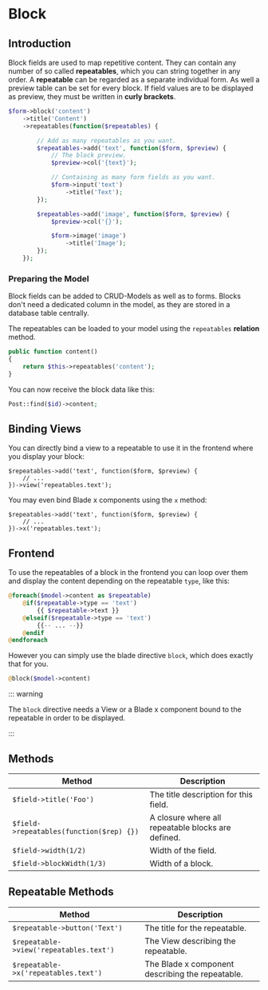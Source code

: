 # Block

## Introduction

Block fields are used to map repetitive content. They can contain any number of
so called **repeatables**, which you can string together in any order. A
**repeatable** can be regarded as a separate individual form. As well a preview
table can be set for every block. If field values are to be displayed as
preview, they must be written in **curly brackets**.

```php
$form->block('content')
    ->title('Content')
    ->repeatables(function($repeatables) {

        // Add as many repeatables as you want.
        $repeatables->add('text', function($form, $preview) {
            // The block preview.
            $preview->col('{text}');

            // Containing as many form fields as you want.
            $form->input('text')
                ->title('Text');
        });

        $repeatables->add('image', function($form, $preview) {
            $preview->col('{}');

            $form->image('image')
                ->title('Image');
        });
    });
```

### Preparing the Model

Block fields can be added to CRUD-Models as well as to forms. Blocks don't need
a dedicated column in the model, as they are stored in a database table
centrally.

The repeatables can be loaded to your model using the `repeatables` **relation**
method.

```php
public function content()
{
    return $this->repeatables('content');
}
```

You can now receive the block data like this:

```php
Post::find($id)->content;
```

## Binding Views

You can directly bind a view to a repeatable to use it in the frontend where you
display your block:

```php{3}
$repeatables->add('text', function($form, $preview) {
    // ...
})->view('repeatables.text');
```

You may even bind Blade x components using the `x` method:

```php{3}
$repeatables->add('text', function($form, $preview) {
    // ...
})->x('repeatables.text');
```

## Frontend

To use the repeatables of a block in the frontend you can loop over them and
display the content depending on the repeatable `type`, like this:

```php
@foreach($model->content as $repeatable)
    @if($repeatable->type == 'text')
        {{ $repeatable->text }}
    @elseif($repeatable->type == 'text')
        {{-- ... --}}
    @endif
@endforeach
```

However you can simply use the blade directive `block`, which does exactly that
for you.

```php
@block($model->content)
```

::: warning

The `block` directive needs a View or a Blade x component bound to the
repeatable in order to be displayed.

:::

## Methods

| Method                                   | Description                                        |
| ---------------------------------------- | -------------------------------------------------- |
| `$field->title('Foo')`                   | The title description for this field.              |
| `$field->repeatables(function($rep) {})` | A closure where all repeatable blocks are defined. |
| `$field->width(1/2)`                     | Width of the field.                                |
| `$field->blockWidth(1/3)`                | Width of a block.                                  |

## Repeatable Methods

| Method                                  | Description                                      |
| --------------------------------------- | ------------------------------------------------ |
| `$repeatable->button('Text')`           | The title for the repeatable.                    |
| `$repeatable->view('repeatables.text')` | The View describing the repeatable.              |
| `$repeatable->x('repeatables.text')`    | The Blade x component describing the repeatable. |
